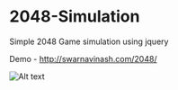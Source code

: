 # 2048-Simulation
Simple 2048 Game simulation using jquery

Demo - http://swarnavinash.com/2048/

![Alt text](http://swarnavinash.com/2048GameUI.png?raw=true "2048 Game Simulation")

